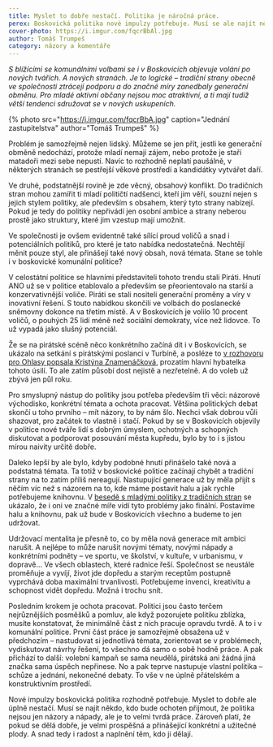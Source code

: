 ```yaml
---
title: Myslet to dobře nestačí. Politika je náročná práce.
perex: Boskovická politika nové impulzy potřebuje. Musí se ale najít někdo, kdo bude ochoten přijmout, že politika nejsou jen názory a nápady, ale je to velmi tvrdá práce.
cover-photo: https://i.imgur.com/fqcrBbAl.jpg
author: Tomáš Trumpeš
category: názory a komentáře
---
```


*S blížícími se komunálními volbami se i v Boskovicích objevuje volání po nových tvářích. A nových stranách. Je to logické – tradiční strany obecně ve společnosti ztrácejí podporu a do značné míry zanedbaly generační obměnu. Pro mladé aktivní občany nejsou moc atraktivní, a ti mají tudíž větší tendenci sdružovat se v nových uskupeních.*

{% photo src="https://i.imgur.com/fqcrBbA.jpg" caption="Jednání zastupitelstva" author="Tomáš Trumpeš" %}

Problém je samozřejmě nejen lidský. Můžeme se jen přít, jestli ke generační obměně nedochází, protože mladí nemají zájem, nebo protože je staří matadoři mezi sebe nepustí. Navíc to rozhodně neplatí paušálně, v některých stranách se pestřejší věkové prostředí a kandidátky vytvářet daří.

Ve druhé, podstatnější rovině je zde věcný, obsahový konflikt. Do tradičních stran mohou zamířit ti mladí političtí nadšenci, kteří jim věří, souzní nejen s jejich stylem politiky, ale především s obsahem, který tyto strany nabízejí. Pokud je tedy do politiky nepřivádí jen osobní ambice a strany neberou prostě jako struktury, které jim vzestup mají umožnit. 

Ve společnosti je ovšem evidentně také sílící proud voličů a snad i potenciálních politiků, pro které je tato nabídka nedostatečná. Nechtějí měnit pouze styl, ale přinášejí také nový obsah, nová témata. Stane se tohle i v boskovické komunální politice?

V celostátní politice se hlavními představiteli tohoto trendu stali Piráti. Hnutí ANO už se v politice etablovalo a především se přeorientovalo na starší a konzervativnější voliče. Piráti se stali nositeli generační proměny a víry v inovativní řešení. S touto nabídkou skončili ve volbách do poslanecké sněmovny dokonce na třetím místě. A v Boskovicích je volilo 10 procent voličů, o pouhých 25 lidí méně než sociální demokraty, více než lidovce. To už vypadá jako slušný potenciál.

Že se na pirátské scéně něco konkrétního začíná dít i v Boskovicích, se ukázalo na setkání s pirátskými poslanci v Turbíně, a posléze to [v rozhovoru pro Ohlasy popsala Kristýna Znamenáčková](http://www.ohlasy.info/clanky/2018/04/rozhovor-znamenackova.html), prozatím hlavní hybatelka tohoto úsilí. To ale zatím působí dost nejistě a nezřetelně. A do voleb už zbývá jen půl roku.

Pro smyslupný nástup do politiky jsou potřeba především tři věci: názorové východisko, konkrétní témata a ochota pracovat. Většina politických debat skončí u toho prvního – mít názory, to by nám šlo. Nechci však dobrou vůli shazovat, pro začátek to vlastně i stačí. Pokud by se v Boskovicích objevily v politice nové tváře lidí s dobrým úmyslem, ochotných a schopných diskutovat a podporovat posouvání města kupředu, bylo by to i s jistou mírou naivity určitě dobře.

Daleko lepší by ale bylo, kdyby podobné hnutí přinášelo také nová a podstatná témata. Ta totiž v boskovické politice začínají chybět a tradiční strany na to zatím příliš nereagují. Nastupující generace už by měla přijít s něčím víc než s názorem na to, kde máme postavit halu a jak rychle potřebujeme knihovnu. V [besedě s mladými politiky z tradičních stran](http://www.ohlasy.info/clanky/2018/01/beseda-politiku.html) se ukázalo, že i oni ve značné míře vidí tyto problémy jako finální. Postavíme halu a knihovnu, pak už bude v Boskovicích všechno a budeme to jen udržovat.

Udržovací mentalita je přesně to, co by měla nová generace mít ambici narušit. A nejlépe to může narušit novými tématy, novými nápady a konkrétními podněty – ve sportu, ve školství, v kultuře, v urbanismu, v dopravě… Ve všech oblastech, které radnice řeší. Společnost se neustále proměňuje a vyvíjí, život jde dopředu a starým receptům postupně vyprchává doba maximální trvanlivosti. Potřebujeme invenci, kreativitu a schopnost vidět dopředu. Možná i trochu snít.

Posledním krokem je ochota pracovat. Politici jsou často terčem nejrůznějších posměšků a pomluv, ale když pozorujete politiku zblízka, musíte konstatovat, že minimálně část z nich pracuje opravdu tvrdě. A to i v komunální politice. První část práce je samozřejmě obsažena už v předchozím – nastudovat si jednotlivá témata, zorientovat se v problémech, vydiskutovat návrhy řešení, to všechno dá samo o sobě hodně práce. A pak přichází to další: volební kampaň se sama neudělá, pirátská ani žádná jiná značka sama úspěch nepřinese. No a pak teprve nastupuje vlastní politika – schůze a jednání, nekonečné debaty. To vše v ne úplně přátelském a konstruktivním prostředí.

Nové impulzy boskovická politika rozhodně potřebuje. Myslet to dobře ale úplně nestačí. Musí se najít někdo, kdo bude ochoten přijmout, že politika nejsou jen názory a nápady, ale je to velmi tvrdá práce. Zároveň platí, že pokud se dělá dobře, je velmi prospěšná a přinášející konkrétní a užitečné plody. A snad tedy i radost a naplnění těm, kdo ji dělají.

